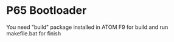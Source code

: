 # P65 Bootloader
You need "build" package installed in ATOM
F9 for build
and run makefile.bat for finish
